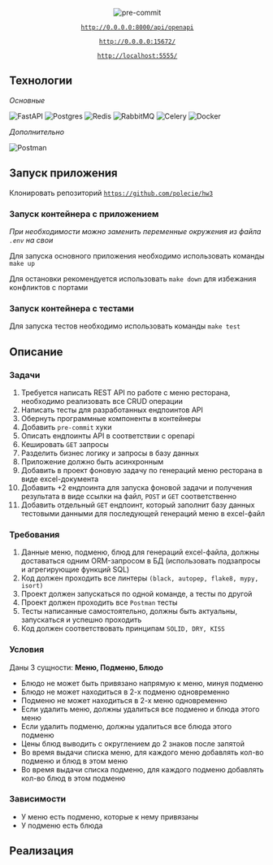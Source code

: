 <div align="center">

![pre-commit](https://github.com/polecie/hw3/actions/workflows/pre-commit.yaml/badge.svg)

[`http://0.0.0.0:8000/api/openapi`](http://0.0.0.0:8000/api/openapi)

[`http://0.0.0.0:15672/`](http://0.0.0.0:15672/)

[`http://localhost:5555/`](http://localhost:5555/)

</div>

## Технологии

*Основные*
  
![FastAPI](https://img.shields.io/badge/FastAPI-005571?style=for-the-badge&logo=fastapi)
![Postgres](https://img.shields.io/badge/postgres-%23316192.svg?style=for-the-badge&logo=postgresql&logoColor=white)
![Redis](https://img.shields.io/badge/redis-%23DD0031.svg?style=for-the-badge&logo=redis&logoColor=white)
![RabbitMQ](https://img.shields.io/badge/Rabbitmq-FF6600?style=for-the-badge&logo=rabbitmq&logoColor=white)
![Celery](https://img.shields.io/badge/celery-88CE02?style=for-the-badge&logo=celery&logoColor=white)
![Docker](https://img.shields.io/badge/docker-%230db7ed.svg?style=for-the-badge&logo=docker&logoColor=white)

*Дополнительно*

![Postman](https://img.shields.io/badge/Postman-FF6C37?style=for-the-badge&logo=postman&logoColor=white)

## Запуск приложения

Клонировать репозиторий [`https://github.com/polecie/hw3`](https://github.com/polecie/hw3)

### Запуск контейнера с приложением

*При необходимости можно заменить переменные окружения из файла `.env` на свои*

Для запуска основного приложения необходимо использовать команды `make up`

Для остановки рекомендуется использовать `make down` для избежания конфликтов с портами

### Запуск контейнера с тестами

Для запуска тестов необходимо использовать команды `make test`

## Описание

### Задачи

1. Требуется написать REST API по работе с меню ресторана, необходимо реализовать все CRUD операции
2. Написать тесты для разработанных ендпоинтов API
3. Обернуть программные компоненты в контейнеры
4. Добавить `pre-commit` хуки
5. Описать ендпоинты API в соответствии с openapi
6. Кешировать `GET` запросы
7. Разделить бизнес логику и запросы в базу данных
8. Приложение должно быть асинхронным
9. Добавить в проект фоновую задачу по генераций меню ресторана в виде excel-документа
10. Добавить +2 ендпоинта для запуска фоновой задачи и получения результата в виде ссылки на файл, `POST` и `GET` соответственно
11. Добавить отдельный `GET` ендпоинт, который заполнит базу данных тестовыми данными для последующей генераций меню в excel-файл

### Требования
1. Данные меню, подменю, блюд для генераций excel-файла, должны доставаться одним ORM-запросом в БД (использовать подзапросы и агрегирующие функций SQL)
2. Код должен проходить все линтеры `(black, autopep, flake8, mypy, isort)`
3. Проект должен запускаться по одной команде, а тесты по другой
4. Проект должен проходить все `Postman` тесты
5. Тесты написанные самостоятельно, должны быть актуальны, запускаться и успешно проходить
6. Код должен соответствовать принципам `SOLID, DRY, KISS`

### Условия
Даны 3 сущности: **Меню, Подменю, Блюдо**
- Блюдо не может быть привязано напрямую к меню, минуя подменю
- Блюдо не может находиться в 2-х подменю одновременно
- Подменю не может находиться в 2-х меню одновременно
- Если удалить меню, должны удалиться все подменю и блюда этого меню
- Если удалить подменю, должны удалиться все блюда этого подменю
- Цены блюд выводить с округлением до 2 знаков после запятой
- Во время выдачи списка меню, для каждого меню добавлять кол-во подменю и блюд в этом меню
- Во время выдачи списка подменю, для каждого подменю добавлять кол-во блюд в этом подменю

### Зависимости
* У меню есть подменю, которые к нему привязаны
* У подменю есть блюда

## Реализация
